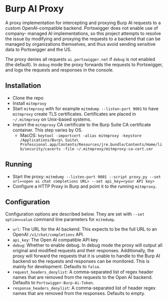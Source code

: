 # Burp AI Proxy

A proxy implementation for intercepting and proxying Burp AI requests to a
custom OpenAI-compatible backend. Portswigger does not enable use of company-
managed AI implementations, so this project attempts to resolve the issue by
modifying and proxying the requests to a backend that can be managed by
organizations themselves, and thus avoid sending sensitive data to Portswigger
and the US.

The proxy denies all requests `ai.portswigger.net` if `debug` is not enabled
(the default). In `debug` mode the proxy forwards the requests to Portswigger,
and logs the requests and responses in the console.

## Installation

- Clone the repo
- Install `mitmproxy`
- Start `mitmproxy` with for example `mitmdump --listen-port 9001` to have
  `mitmproxy` create TLS certificates. Certificates are placed in
  `~/.mitmproxy` on Unix-based systems.
- Import the `mitmproxy` CA certificate to the Burp Suite CA certificate
  container. This step varies by OS.
  - MacOS: `keytool -importcert -alias mitmproxy -keystore /Applications/Burp\ Suite\ Professional.app/Contents/Resources/jre.bundle/Contents/Home/lib/security/cacerts -file ~/.mitmproxy/mitmproxy-ca-cert.cer`

## Running

- Start the proxy: `mitmdump --listen-port 9001 --script proxy.py --set url=<open ai chat completions URL> --set api_key=<your API key>`
- Configure a HTTP Proxy in Burp and point it to the running `mitmproxy`.

## Configuration

Configuration options are described below. They are set with
`--set option=value` command line parameters for `mitmdump`.

- `url`: The URL for the AI backend. This expects to be the full URL to an
  OpenAI `/v1/chat/completions` API.
- `api_key`: The Open AI compatible API key
- `debug`: Whether to enable debug. In debug mode the proxy will output all
  original and modified requests and their responses. Additionally, the proxy
  will forward the requests that it is unable to handle to the Burp AI backend
  so the requests and responses can be monitored. This is mainly for
  development. Defaults to `false`.
- `request_headers_denylist`: A comma-separated list of regex header names that
  are removed from the requests to the Open AI backend. Defaults to
  `Portswigger-Burp-Ai-Token`.
- `response_headers_denylist`: A comma-separated list of header regex names that
  are removed from the responses. Defaults to empty.
